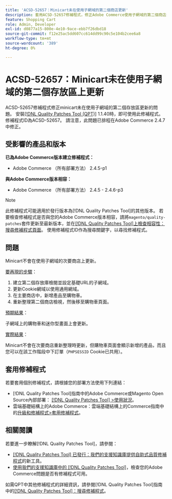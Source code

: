 ```yaml
---
title: 'ACSD-52657：Minicart未在使用子網域的第二個商店更新'
description: 套用ACSD-52657修補程式，修正Adobe Commerce使用子網域的第二個商店未更新minicart的問題。
feature: Shopping Cart
role: Admin, Developer
exl-id: d0877a15-800e-4e10-9ace-ebb7f26dbd18
source-git-commit: f12e25ac5dd607cc614dd99c90c5e104b2cee6a8
workflow-type: tm+mt
source-wordcount: '389'
ht-degree: 0%

---
```


# ACSD-52657：Minicart未在使用子網域的第二個存放區上更新

ACSD-52657修補程式修正minicart未在使用子網域的第二個存放區更新的問題。 安裝[[!DNL Quality Patches Tool (QPT)]](/help/announcements/adobe-commerce-announcements/magento-quality-patches-released-new-tool-to-self-serve-quality-patches.md) 1.1.40時，即可使用此修補程式。 修補程式ID為ACSD-52657。 請注意，此問題已排程在Adobe Commerce 2.4.7中修正。

## 受影響的產品和版本

**已為Adobe Commerce版本建立修補程式：**

* Adobe Commerce （所有部署方法） 2.4.5-p1

**與Adobe Commerce版本相容：**

* Adobe Commerce （所有部署方法） 2.4.5 - 2.4.6-p3

>[!NOTE]
>
>此修補程式可能適用於發行版本為[!DNL Quality Patches Tool]的其他版本。 若要檢查修補程式是否與您的Adobe Commerce版本相容，請將`magento/quality-patches`套件更新至最新版本，並在[[!DNL Quality Patches Tool]上檢查相容性：搜尋修補程式頁面](https://experienceleague.adobe.com/tools/commerce-quality-patches/index.html)。 使用修補程式ID作為搜尋關鍵字，以尋找修補程式。

## 問題

Minicart不會在使用子網域的次要商店上更新。

<u>要再現的步驟</u>：

1. 建立第二個存放庫檢閱並設定基礎URL的子網域。
1. 更新Cookie網域以使用通用網域。
1. 在主要商店中，新增產品至購物車。
1. 重新整理第二個商店檢視，然後移至購物車頁面。

<u>預期結果</u>：

子網域上的購物車和迷你型畫面上會更新。

<u>實際結果</u>：

Minicart不會在次要商店重新整理時更新，但購物車頁面會顯示新增的產品，而且您可以在該工作階段中下訂單（`PHPSESSID` Cookie已共用）。

## 套用修補程式

若要套用個別修補程式，請根據您的部署方法使用下列連結：

* [!DNL Quality Patches Tool]指南中的Adobe Commerce或Magento Open Source內部部署： [[!DNL Quality Patches Tool] >使用狀況](https://experienceleague.adobe.com/docs/commerce-operations/tools/quality-patches-tool/usage.html)。
* 雲端基礎結構上的Adobe Commerce：雲端基礎結構上的Commerce指南中的[升級和修補程式>套用修補程式](https://experienceleague.adobe.com/docs/commerce-cloud-service/user-guide/develop/upgrade/apply-patches.html)。

## 相關閱讀

若要進一步瞭解[!DNL Quality Patches Tool]，請參閱：

* [[!DNL Quality Patches Tool] 已發行：我們的支援知識庫提供自助式品質修補程式](/help/announcements/adobe-commerce-announcements/magento-quality-patches-released-new-tool-to-self-serve-quality-patches.md)的新工具。
* [使用我們的支援知識庫中的 [!DNL Quality Patches Tool]](/help/support-tools/patches-available-in-qpt-tool/check-patch-for-magento-issue-with-magento-quality-patches.md)，檢查您的Adobe Commerce問題是否有修補程式可用。

如需QPT中其他修補程式的詳細資訊，請參閱[!DNL Quality Patches Tool]指南中的[[!DNL Quality Patches Tool]：搜尋修補程式](https://experienceleague.adobe.com/tools/commerce-quality-patches/index.html)。

